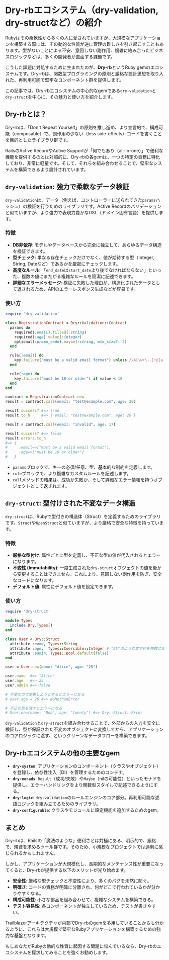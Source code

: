 # Dry-rbエコシステム（dry-validation, dry-structなど）の紹介

Rubyはその柔軟性から多くの人に愛されていますが、大規模なアプリケーションを構築する際には、その動的な性質が逆に管理の難しさを引き起こすこともあります。型がないことによる不安、意図しない副作用、複雑に絡み合ったビジネスロジックなどは、多くの開発者が直面する課題です。

こうした課題に対処するために生まれたのが、**Dry-rb**というRuby gemのエコシステムです。Dry-rbは、関数型プログラミングの原則と厳格な設計思想を取り入れた、再利用可能で堅牢なコンポーネント群を提供します。

この記事では、Dry-rbエコシステムの中心的なgemである`dry-validation`と`dry-struct`を中心に、その魅力と使い方を紹介します。

## Dry-rbとは？

Dry-rbは、「Don't Repeat Yourself」の原則を推し進め、より宣言的で、構成可能（composable）で、副作用の少ない（less side-effects）コードを書くことを目的としたライブラリ群です。

RailsのActive RecordやActive Supportが「何でもあり（all-in-one）」で便利な機能を提供するのとは対照的に、Dry-rbの各gemは、一つの特定の責務に特化しており、非常に軽量です。そして、それらを組み合わせることで、堅牢なシステムを構築できるよう設計されています。

## `dry-validation`: 強力で柔軟なデータ検証

`dry-validation`は、データ（例えば、コントローラーに送られてきた`params`ハッシュ）の検証を行うためのライブラリです。Active Recordのバリデーションと似ていますが、より強力で表現力豊かなDSL（ドメイン固有言語）を提供します。

### 特徴

- **DB非依存**: モデルやデータベースから完全に独立して、あらゆるデータ構造を検証できます。
- **型チェック**: 単なる存在チェックだけでなく、値が期待する型（Integer, String, Dateなど）であるかを厳密にチェックします。
- **高度なルール**: 「`end_date`は`start_date`より後でなければならない」といった、複数の値にまたがる複雑なルールを簡潔に記述できます。
- **詳細なエラーメッセージ**: 検証に失敗した理由が、構造化されたデータとして返されるため、APIのエラーレスポンス生成などが容易です。

### 使い方

```ruby
require 'dry-validation'

class RegistrationContract < Dry::Validation::Contract
  params do
    required(:email).filled(:string)
    required(:age).value(:integer)
    optional(:promo_code).maybe(:string, min_size?: 3)
  end

  rule(:email) do
    key.failure("must be a valid email format") unless /\A[\w+\-.]+@[a-z\d\-.]+\.[a-z]+\z/i.match?(value)
  end

  rule(:age) do
    key.failure("must be 18 or older") if value < 18
  end
end

contract = RegistrationContract.new
result = contract.call(email: "test@example.com", age: 20)

result.success? #=> true
result.to_h     #=> { email: "test@example.com", age: 20 }

result = contract.call(email: "invalid", age: 17)

result.success? #=> false
result.errors.to_h
#=> {
#     :email=>["must be a valid email format"],
#     :age=>["must be 18 or older"]
#   }
```

- `params`ブロックで、キーの必須/任意、型、基本的な制約を定義します。
- `rule`ブロックで、より複雑なカスタムルールを記述します。
- `call`メソッドの結果は、成功か失敗か、そして詳細なエラー情報を持つオブジェクトとして返されます。

## `dry-struct`: 型付けされた不変なデータ構造

`dry-struct`は、Rubyで型付きの構造体（Struct）を定義するためのライブラリです。`Struct`や`OpenStruct`と似ていますが、より厳格で安全な特徴を持っています。

### 特徴

- **厳格な型付け**: 属性ごとに型を定義し、不正な型の値が代入されるとエラーになります。
- **不変性 (Immutability)**: 一度生成された`dry-struct`オブジェクトの値を後から変更することはできません。これにより、意図しない副作用を防ぎ、安全なコードになります。
- **デフォルト値**: 属性にデフォルト値を設定できます。

### 使い方

```ruby
require 'dry-struct'

module Types
  include Dry.Types()
end

class User < Dry::Struct
  attribute :name, Types::String
  attribute :age,  Types::Coercible::Integer # "25"のような文字列を整数に変換してくれる
  attribute :admin, Types::Bool.default(false)
end

user = User.new(name: "Alice", age: "25")

user.name  #=> "Alice"
user.age   #=> 25
user.admin #=> false

# 不変なので変更しようとするとエラーになる
# user.age = 26 #=> NoMethodError

# 不正な型を渡すとエラーになる
# User.new(name: "Bob", age: "twenty") #=> Dry::Struct::Error
```

`dry-validation`と`dry-struct`を組み合わせることで、外部からの入力を安全に検証し、型が保証された不変のオブジェクトに変換してから、アプリケーションのコアロジックに渡す、というクリーンなデータフローを構築できます。

## Dry-rbエコシステムの他の主要なgem

- **`dry-system`**: アプリケーションのコンポーネント（クラスやオブジェクト）を登録し、依存性注入（DI）を管理するためのコンテナ。
- **`dry-monads`**: `Result`（成功/失敗）や`Maybe`（nilの可能性）といったモナドを提供し、エラーハンドリングをより関数型スタイルで記述できるようにする。
- **`dry-logic`**: `dry-validation`のルールエンジンのコア部分。再利用可能な述語ロジックを組み立てるためのライブラリ。
- **`dry-configurable`**: クラスやモジュールに設定機能を追加するためのgem。

## まとめ

Dry-rbは、Railsの「魔法のような」便利さとは対極にある、明示的で、厳格で、規律を求めるツール群です。そのため、小規模なプロジェクトでは過剰に感じられるかもしれません。

しかし、アプリケーションが大規模化し、長期的なメンテナンス性が重要になってくると、Dry-rbが提供する以下のメリットが光り始めます。

- **安全性**: 厳格な型チェックと不変性により、多くのバグを未然に防ぐ。
- **明確さ**: コードの責務が明確に分離され、何がどこで行われているかが分かりやすくなる。
- **構成可能性**: 小さな部品を組み合わせて、複雑なシステムを構築できる。
- **テスト容易性**: 各コンポーネントが独立しているため、テストが書きやすい。

Trailblazerアーキテクチャが内部でDry-rbのgemを多用していることからも分かるように、これらは大規模で堅牢なRubyアプリケーションを構築するための強力な基盤となります。

もしあなたがRubyの動的な性質に起因する問題に悩んでいるなら、Dry-rbのエコシステムを探求してみることを強くお勧めします。
